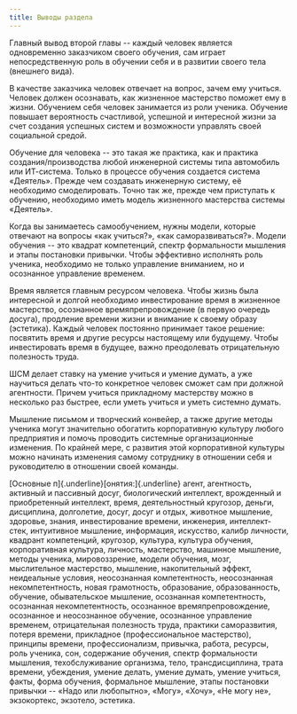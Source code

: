 ```yaml
---
title: Выводы раздела
---
```


Главный вывод второй главы -- каждый человек является одновременно
заказчиком своего обучения, сам играет непосредственную роль в обучении
себя и в развитии своего тела (внешнего вида).

В качестве заказчика человек отвечает на вопрос, зачем ему учиться.
Человек должен осознавать, как жизненное мастерство поможет ему в жизни.
Обучением себя человек занимается из роли ученика. Обучение повышает
вероятность счастливой, успешной и интересной жизни за счет создания
успешных систем и возможности управлять своей социальной средой.

Обучение для человека -- это такая же практика, как и практика
создания/производства любой инженерной системы типа автомобиль или
ИТ-система. Только в процессе обучения создается система «Деятель».
Прежде чем создавать инженерную систему, её необходимо смоделировать.
Точно так же, прежде чем приступать к обучению, необходимо иметь модель
жизненного мастерства системы «Деятель».

Когда вы занимаетесь самообучением, нужны модели, которые отвечают на
вопросы «как учиться?», «как саморазвиваться?». Модели обучения -- это
квадрат компетенций, спектр формальности мышления и этапы постановки
привычки. Чтобы эффективно исполнять роль ученика, необходимо не только
управление вниманием, но и осознанное управление временем.

Время является главным ресурсом человека. Чтобы жизнь была интересной и
долгой необходимо инвестирование время в жизненное мастерство,
осознанное времяпрепровождение (в первую очередь досуга), продление
времени жизни и внимание к своему образу (эстетика). Каждый человек
постоянно принимает такое решение: посвятить время и другие ресурсы
настоящему или будущему. Чтобы инвестировать время в будущее, важно
преодолевать отрицательную полезность труда.

ШСМ делает ставку на умение учиться и умение думать, а уже научиться
делать что-то конкретное человек сможет сам при должной агентности.
Причем учиться прикладному мастерству можно в несколько раз быстрее,
если уметь учиться и уметь системно думать.

Мышление письмом и творческий конвейер, а также другие методы ученика
могут значительно обогатить корпоративную культуру любого предприятия и
помочь проводить системные организационные изменения. По крайней мере, с
развития этой корпоративной культуры можно начинать изменения самому
сотруднику в отношении себя и руководителю в отношении своей команды.

[Основные п]{.underline}[онятия:]{.underline} агент, агентность,
активный и пассивный досуг, биологический интеллект, врожденный и
приобретенный интеллект, время, деятельностный кругозор, деньги,
дисциплина, долголетие, досуг, досуг и отдых, животное мышление,
здоровье, знания, инвестирование времени, инженерия, интеллект-стек,
интуитивное мышление, информация, искусство, калибр личности, квадрант
компетенций, кругозор, культура, культура обучения, корпоративная
культура, личность, мастерство, машинное мышление, методы ученика,
мировоззрение, модели обучения, мозг, мыслительное мастерство, мышление,
накопительный эффект, неидеальные условия, неосознанная компетентность,
неосознанная некомпетентность, новая грамотность, образование,
образованность, обучение, обывательское мышление, осознанная
компетентность, осознанная некомпетентность, осознанное
времяпрепровождение, осознанное и неосознанное обучение, осознанное
управление временем, отрицательная полезность труда, практики
саморазвития, потеря времени, прикладное (профессиональное мастерство),
принципы времени, профессионализм, привычка, работа, ресурсы, роль
ученика, сон, содержание обучения, спектр формальности мышления,
техобслуживание организма, тело, трансдисциплина, трата времени,
убеждения, умение делать, умение думать, умение учиться, факты, форма
обучения, формальное мышление, этапы постановки привычки -- «Надо или
любопытно», «Могу», «Хочу», «Не могу не», экзокортекс, экзотело,
эстетика.
